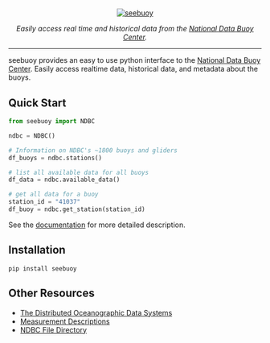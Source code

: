 # 
<p align="center">
  <a href="#"><img src="https://raw.githubusercontent.com/nickc1/seebuoy/master/docs/img/seebuoy_logo_text.png" alt="seebuoy"></a>
</p>
<p align="center">
<em>Easily access real time and historical data from the <a href="http://www.ndbc.noaa.gov">National Data Buoy Center</a>.</em>
</p>

---

seebuoy provides an easy to use python interface to the [National Data Buoy Center](http://www.ndbc.noaa.gov). Easily access realtime data, historical data, and metadata about the buoys.

## Quick Start

```python
from seebuoy import NDBC

ndbc = NDBC()

# Information on NDBC's ~1800 buoys and gliders
df_buoys = ndbc.stations()

# list all available data for all buoys
df_data = ndbc.available_data()

# get all data for a buoy
station_id = "41037"
df_buoy = ndbc.get_station(station_id)
```

See the [documentation](https://seebuoy.com/ndbc) for more detailed description.


## Installation

```
pip install seebuoy
```


## Other Resources

- [The Distributed Oceanographic Data Systems](https://dods.ndbc.noaa.gov)
- [Measurement Descriptions](https://www.ndbc.noaa.gov/measdes.shtml)
- [NDBC File Directory](https://www.ndbc.noaa.gov/data/)


